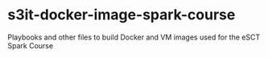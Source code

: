 # s3it-docker-image-spark-course
Playbooks and other files to build Docker and VM images used for the eSCT Spark Course
